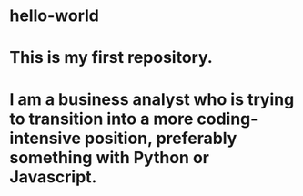 # hello-world
# This is my first repository.
# I am a business analyst who is trying to transition into a more coding-intensive position, preferably something with Python or Javascript.
